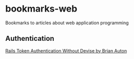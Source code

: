 # bookmarks-web

Bookmarks to articles about web application programming

## Authentication

[Rails Token Authentication Without Devise by Brian Auton](http://www.brianauton.com/posts/token-authentication-devise.html)
